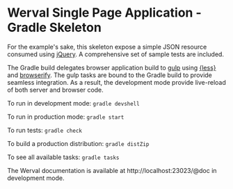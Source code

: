 # Werval Single Page Application - Gradle Skeleton

For the example's sake, this skeleton expose a simple JSON resource consumed
using [jQuery](http://jquery.com/).
A comprehensive set of sample tests are included.

The Gradle build delegates browser application build to
[gulp](http://gulpjs.com/) using [{less}](http://lesscss.org/) and
[browserify](http://browserify.org/).
The gulp tasks are bound to the Gradle build to provide seamless integration.
As a result, the development mode provide live-reload of both server and
browser code.

To run in development mode: `gradle devshell`

To run in production mode: `gradle start`

To run tests: `gradle check`

To build a production distribution: `gradle distZip`

To see all available tasks: `gradle tasks`

The Werval documentation is available at http://localhost:23023/@doc in
development mode.
